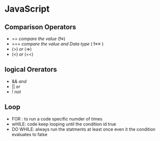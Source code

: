 # JavaScript
## Comparison Operators
* == *compare the value* (**!=**)
* === *compare the value and Data type* ( **!==** )
* (>) *or* (=>)
* (<) *or* (=<)
## logical Orerators
* && *and*
* || *or*
* ! *not*

## Loop
* FOR : to run a code specific numder of times
* wHILE: code keep looping until the condition id true
* DO WHILE: always run the statments at least once even it the condition evaluates to false

